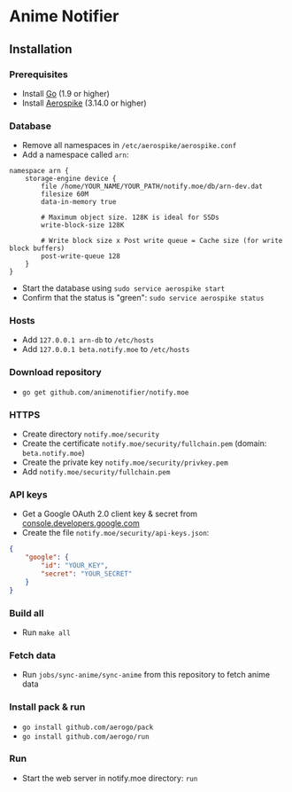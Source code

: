 # Anime Notifier

## Installation

### Prerequisites
* Install [Go](https://golang.org/dl/) (1.9 or higher)
* Install [Aerospike](http://www.aerospike.com/download) (3.14.0 or higher)

### Database
* Remove all namespaces in `/etc/aerospike/aerospike.conf`
* Add a namespace called `arn`:
```
namespace arn {
    storage-engine device {
        file /home/YOUR_NAME/YOUR_PATH/notify.moe/db/arn-dev.dat
        filesize 60M
        data-in-memory true

        # Maximum object size. 128K is ideal for SSDs
        write-block-size 128K

        # Write block size x Post write queue = Cache size (for write block buffers)
        post-write-queue 128
    }
}
```
* Start the database using `sudo service aerospike start`
* Confirm that the status is "green": `sudo service aerospike status`

### Hosts
* Add `127.0.0.1 arn-db` to `/etc/hosts`
* Add `127.0.0.1 beta.notify.moe` to `/etc/hosts`

### Download repository
* `go get github.com/animenotifier/notify.moe`

### HTTPS
* Create directory `notify.moe/security`
* Create the certificate `notify.moe/security/fullchain.pem` (domain: `beta.notify.moe`)
* Create the private key `notify.moe/security/privkey.pem`
* Add `notify.moe/security/fullchain.pem`

### API keys
* Get a Google OAuth 2.0 client key & secret from [console.developers.google.com](https://console.developers.google.com)
* Create the file `notify.moe/security/api-keys.json`:
```json
{
	"google": {
		"id": "YOUR_KEY",
		"secret": "YOUR_SECRET"
	}
}
```

### Build all
* Run `make all`

### Fetch data
* Run `jobs/sync-anime/sync-anime` from this repository to fetch anime data

### Install pack & run
* `go install github.com/aerogo/pack`
* `go install github.com/aerogo/run`

### Run
* Start the web server in notify.moe directory: `run`